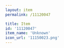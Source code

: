```yaml
---
layout: item
permalink: /11120047

title: Item
id: '11120047'
item_name: 'Unknown'
icon_url: '11150023.png'
---
```

